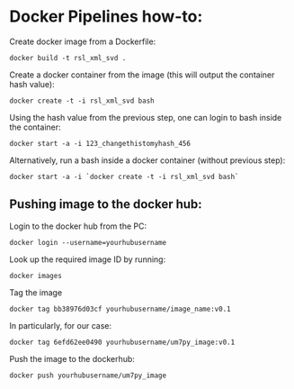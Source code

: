 # Docker Pipelines how-to:


Create docker image from a Dockerfile:
```
docker build -t rsl_xml_svd .
```

Create a docker container from the image (this will output the container 
hash value):

```
docker create -t -i rsl_xml_svd bash
```

Using the hash value from the previous step, one can login to bash inside
the container:
```
docker start -a -i 123_changethistomyhash_456
```

Alternatively, run a bash inside a docker container (without previous step):
```
docker start -a -i `docker create -t -i rsl_xml_svd bash`
```

## Pushing image to the docker hub:

Login to the docker hub from the PC:
```
docker login --username=yourhubusername
```

Look up the required image ID by running:
```
docker images
```

Tag the image
```
docker tag bb38976d03cf yourhubusername/image_name:v0.1
```

In particularly, for our case:
```
docker tag 6efd62ee0490 yourhubusername/um7py_image:v0.1
```

Push the image to the dockerhub:
```
docker push yourhubusername/um7py_image
```